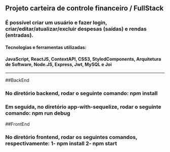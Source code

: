 ## Projeto carteira de controle financeiro /  FullStack

### É possível criar um usuário e fazer login, criar/editar/atualizar/excluir despesas (saídas) e rendas (entradas).

#### Tecnologias e ferramentas utilizadas:

#### JavaScript, ReactJS, ContextAPI, CSS3, StyledComponents, Arquitetura de Software, Node.JS, Express, Jwt, MySQL e Joi

------------------------------------------------------------------------------------------------------------------------------

##BackEnd
### No diretório backend, rodar o seguinte comando: npm install
### Em seguida, no diretório app-with-sequelize, rodar o seguinte comando: npm run debug

##FrontEnd
### No diretório frontend, rodar os seguintes comandos, respectivamente: 1- npm install  2- npm start


